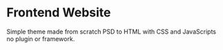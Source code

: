 # Frontend Website

Simple theme made from scratch PSD to HTML with CSS and JavaScripts no plugin or framework.